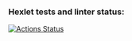 ### Hexlet tests and linter status:
[![Actions Status](https://github.com/DmitriyChestnov/frontend-project-44/workflows/hexlet-check/badge.svg)](https://github.com/DmitriyChestnov/frontend-project-44/actions)